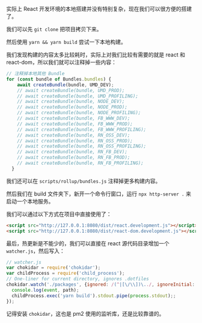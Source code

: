 实际上 React 开发环境的本地搭建并没有特别复杂，现在我们可以很方便的搭建了。

我们可以先 `git clone` 把项目拷贝下来。

然后使用 `yarn && yarn build` 尝试一下本地构建。

我们发现构建的内容太多比较耗时，实际上对我们比较有需要的就是 react 和 react-dom，所以我们就可以注释掉一些内容：

```javascript
// 注释掉本地其他 Bundle
for (const bundle of Bundles.bundles) {
    await createBundle(bundle, UMD_DEV);
    // await createBundle(bundle, UMD_PROD);
    // await createBundle(bundle, UMD_PROFILING);
    // await createBundle(bundle, NODE_DEV);
    // await createBundle(bundle, NODE_PROD);
    // await createBundle(bundle, NODE_PROFILING);
    // await createBundle(bundle, FB_WWW_DEV);
    // await createBundle(bundle, FB_WWW_PROD);
    // await createBundle(bundle, FB_WWW_PROFILING);
    // await createBundle(bundle, RN_OSS_DEV);
    // await createBundle(bundle, RN_OSS_PROD);
    // await createBundle(bundle, RN_OSS_PROFILING);
    // await createBundle(bundle, RN_FB_DEV);
    // await createBundle(bundle, RN_FB_PROD);
    // await createBundle(bundle, RN_FB_PROFILING);
  }
```

我们还可以在 `scripts/rollup/bundles.js` 注释掉更多构建内容。

然后我们在 build 文件夹下，新开一个命令行窗口，运行 `npx http-server .` 来启动一个本地服务。

我们可以通过以下方式在项目中直接使用了：

```html
<script src="http://127.0.0.1:8080/dist/react.development.js"></script>
<script src="http://127.0.0.1:8080/dist/react-dom.development.js"></script>
```

最后，热更新是不能少的，我们可以直接在 react 源代码目录增加一个 `watcher.js`，然后写入： 

```javascript
// watcher.js
var chokidar = require('chokidar');
var childProcess = require('child_process');
// One-liner for current directory, ignores .dotfiles
chokidar.watch('./packages', {ignored: /(^|[\/\\])\../, ignoreInitial: true}).on('all', (event, path) => {
  console.log(event, path);
  childProcess.exec('yarn build').stdout.pipe(process.stdout);;
});
```

记得安装 `chokidar`，这也是 pm2 使用的监听库，还是比较靠谱的。